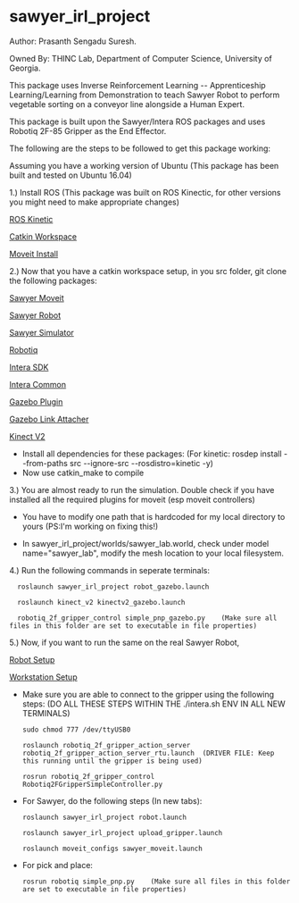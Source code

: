 # sawyer_irl_project
Author: Prasanth Sengadu Suresh.

Owned By: THINC Lab, Department of Computer Science,
          University of Georgia.

This package uses Inverse Reinforcement Learning -- Apprenticeship Learning/Learning from Demonstration to teach Sawyer Robot to perform vegetable sorting on a conveyor line alongside a Human Expert.

This package is built upon the Sawyer/Intera ROS packages and uses Robotiq 2F-85 Gripper as the End Effector.

The following are the steps to be followed to get this package working:

  Assuming you have a working version of Ubuntu (This package has been built and tested on Ubuntu 16.04)
  
  1.) Install ROS (This package was built on ROS Kinectic, for other versions you might need to make appropriate changes)
  
   [ROS Kinetic](https://wiki.ros.org/kinetic/Installation/Ubuntu)
      
   [Catkin Workspace](https://wiki.ros.org/catkin/Tutorials/create_a_workspace)
      
   [Moveit Install](https://moveit.ros.org/install/)
      
  2.) Now that you have a catkin workspace setup, in you src folder, git clone the following packages:
  
   [Sawyer Moveit](https://github.com/thinclab/sawyer_moveit/tree/release-5.2.0)
      
   [Sawyer Robot](https://github.com/thinclab/sawyer_robot/tree/release-5.2.0)
      
   [Sawyer Simulator](https://github.com/thinclab/sawyer_simulator/tree/release-5.2.0)
      
   [Robotiq](https://github.com/thinclab/robotiq)
      
   [Intera SDK](https://github.com/RethinkRobotics/intera_sdk/tree/release-5.2.0)
      
   [Intera Common](https://github.com/RethinkRobotics/intera_common/tree/release-5.2.0)
      
   [Gazebo Plugin](https://github.com/prasuchit/roboticsgroup_gazebo_plugins-1)
      
   [Gazebo Link Attacher](https://github.com/prasuchit/gazebo_ros_link_attacher)
      
   [Kinect V2](https://github.com/prasuchit/kinect_v2_udrf)
      
   - Install all dependencies for these packages: (For kinetic: rosdep install --from-paths src --ignore-src --rosdistro=kinetic -y)
   - Now use catkin_make to compile
      
  3.) You are almost ready to run the simulation. Double check if you have installed all the required plugins for moveit (esp moveit controllers)
  
   - You have to modify one path that is hardcoded for my local directory to yours (PS:I'm working on fixing this!)
      
   - In  sawyer_irl_project/worlds/sawyer_lab.world, check under model name="sawyer_lab", modify the mesh location to your local filesystem.
      
  4.) Run the following commands in seperate terminals:
  
      roslaunch sawyer_irl_project robot_gazebo.launch
  
      roslaunch kinect_v2 kinectv2_gazebo.launch
      
      robotiq_2f_gripper_control simple_pnp_gazebo.py    (Make sure all files in this folder are set to executable in file properties)
      
  5.) Now, if you want to run the same on the real Sawyer Robot,
  
   [Robot Setup](http://sdk.rethinkrobotics.com/intera/Robot_Setup)
        
   [Workstation Setup](http://sdk.rethinkrobotics.com/intera/Workstation_Setup)
        
   - Make sure you are able to connect to the gripper using the following steps: (DO ALL THESE STEPS WITHIN THE ./intera.sh ENV IN ALL NEW TERMINALS)
        
         sudo chmod 777 /dev/ttyUSB0
          
         roslaunch robotiq_2f_gripper_action_server robotiq_2f_gripper_action_server_rtu.launch  (DRIVER FILE: Keep this running until the gripper is being used)
          
         rosrun robotiq_2f_gripper_control Robotiq2FGripperSimpleController.py     
          
   - For Sawyer, do the following steps (In new tabs):
        
         roslaunch sawyer_irl_project robot.launch
          
         roslaunch sawyer_irl_project upload_gripper.launch      
          
         roslaunch moveit_configs sawyer_moveit.launch
          
   - For pick and place:
        
         rosrun robotiq simple_pnp.py    (Make sure all files in this folder are set to executable in file properties)
